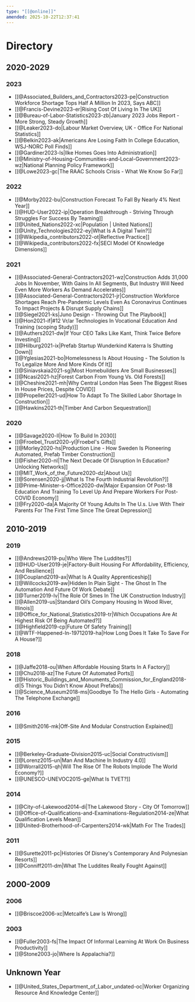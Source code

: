 ```yaml
---
type: "[[@online]]"
amended: 2025-10-22T12:37:41
---
```


# Directory
## 2020-2029
### 2023
- [[@Associated_Builders_and_Contractors2023-pe|Construction Workforce Shortage Tops Half A Million In 2023, Says ABC]]
- [[@Francis-Devine2023-er|Rising Cost Of Living In The UK]]
- [[@Bureau-of-Labor-Statistics2023-zb|January 2023 Jobs Report - More Strong, Steady Growth]]
- [[@Leaker2023-do|Labour Market Overview, UK - Office For National Statistics]]
- [[@Belkin2023-ak|Americans Are Losing Faith In College Education, WSJ-NORC Poll Finds]]
- [[@Gardiner2023-ls|Ilke Homes Goes Into Administration]]
- [[@Ministry-of-Housing-Communities-and-Local-Government2023-wz|National Planning Policy Framework]]
- [[@Lowe2023-gc|The RAAC Schools Crisis - What We Know So Far]]
### 2022
- [[@Morby2022-bu|Construction Forecast To Fall By Nearly 4% Next Year]]
- [[@HUD-User2022-ip|Operation Breakthrough - Striving Through Struggles For Success By Teaming]]
- [[@United_Nations2022-xc|Population | United Nations]]
- [[@Unity_Technologies2022-ey|What Is A Digital Twin?]]
- [[@Wikipedia_contributors2022-ot|Reflective Practice]]
- [[@Wikipedia_contributors2022-fx|SECI Model Of Knowledge Dimensions]]
### 2021
- [[@Associated-General-Contractors2021-wz|Construction Adds 31,000 Jobs In November, With Gains In All Segments, But Industry Will Need Even More Workers As Demand Accelerates]]
- [[@Associated-General-Contractors2021-jr|Construction Workforce Shortages Reach Pre-Pandemic Levels Even As Coronavirus Continues To Impact Projects & Disrupt Supply Chains]]
- [[@Siegel2021-ks|Juno Design - Throwing Out The Playbook]]
- [[@Hon2021-if|#12 Vr/ar Technologies In Vocational Education And Training (scoping Study)]]
- [[@Authers2021-dw|If Your CEO Talks Like Kant, Think Twice Before Investing]]
- [[@Hilburg2021-ix|Prefab Startup Wunderkind Katerra Is Shutting Down]]
- [[@Yglesias2021-bo|Homelessness Is About Housing - The Solution Is To Legalize More And More Kinds Of It]]
- [[@Siniavskaia2021-sg|Most Homebuilders Are Small Businesses]]
- [[@Ncasi2021-hz|Forest Carbon From Young Vs. Old Forests]]
- [[@Cheshire2021-mh|Why Central London Has Seen The Biggest Rises In House Prices, Despite COVID]]
- [[@Propeller2021-ud|How To Adapt To The Skilled Labor Shortage In Construction]]
- [[@Hawkins2021-th|Timber And Carbon Sequestration]]
### 2020
- [[@Savage2020-ll|How To Build In 2030]]
- [[@Froebel_Trust2020-yl|Froebel's Gifts]]
- [[@Morley2020-hs|Production Line - How Sweden Is Pioneering Automated, Prefab Timber Construction]]
- [[@Fisher2020-nl|The Next Decade Of Disruption In Education? Unlocking Networks]]
- [[@MIT_Work_of_the_Future2020-dz|About Us]]
- [[@Sorensen2020-jj|What Is The Fourth Industrial Revolution?]]
- [[@Prime-Minister-s-Office2020-dw|Major Expansion Of Post-18 Education And Training To Level Up And Prepare Workers For Post-COVID Economy]]
- [[@Fry2020-da|A Majority Of Young Adults In The U.s. Live With Their Parents For The First Time Since The Great Depression]]
## 2010-2019
### 2019
- [[@Andrews2019-pu|Who Were The Luddites?]]
- [[@HUD-User2019-je|Factory-Built Housing For Affordability, Efficiency, And Resilience]]
- [[@Coupland2019-ax|What Is A Quality Apprenticeship]]
- [[@Willcocks2019-aw|Hidden In Plain Sight - The Ghost In The Automation And Future Of Work Debate]]
- [[@Turner2019-lv|The Role Of Smes In The UK Construction Industry]]
- [[@Allen2019-us|Standard Oil’s Company Housing In Wood River, Illinois]]
- [[@Office_for_National_Statistics2019-tr|Which Occupations Are At Highest Risk Of Being Automated?]]
- [[@Highfield2019-cp|Future Of Safety Training]]
- [[@WTF-Happened-In-19712019-ha|How Long Does It Take To Save For A House?]]
### 2018
- [[@Jaffe2018-ou|When Affordable Housing Starts In A Factory]]
- [[@Chu2018-az|The Future Of Automated Ports]]
- [[@Historic_Buildings_and_Monuments_Commission_for_England2018-dl|5 Things You Didn’t Know About Prefabs]]
- [[@Science_Museum2018-ms|Goodbye To The Hello Girls - Automating The Telephone Exchange]]
### 2016
- [[@Smith2016-mk|Off-Site And Modular Construction Explained]]
### 2015
- [[@Berkeley-Graduate-Division2015-uc|Social Constructivism]]
- [[@Lorenz2015-un|Man And Machine In Industry 4.0]]
- [[@Worrall2015-qh|Will The Rise Of The Robots Implode The World Economy?]]
- [[@UNESCO-UNEVOC2015-ge|What Is TVET?]]
### 2014
- [[@City-of-Lakewood2014-di|The Lakewood Story - City Of Tomorrow]]
- [[@Office-of-Qualifications-and-Examinations-Regulation2014-ze|What Qualification Levels Mean]]
- [[@United-Brotherhood-of-Carpenters2014-wk|Math For The Trades]]
### 2011
- [[@Surette2011-pc|Histories Of Disney's Contemporary And Polynesian Resorts]]
- [[@Conniff2011-dm|What The Luddites Really Fought Against]]
## 2000-2009
### 2006
- [[@Briscoe2006-xc|Metcalfe’s Law Is Wrong]]
### 2003
- [[@Fuller2003-fs|The Impact Of Informal Learning At Work On Business Productivity]]
- [[@Stone2003-jo|Where Is Appalachia?]]
## Unknown Year
- [[@United_States_Department_of_Labor_undated-oc|Worker Organizing Resource And Knowledge Center]]
